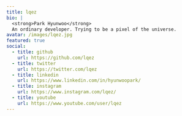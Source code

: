 ```yaml
---
title: lqez
bio: |
  <strong>Park Hyunwoo</strong>
  An ordinary developer. Trying to be a pixel of the universe.
avatar: /images/lqez.jpg
featured: true
social:
  - title: github
    url: https://github.com/lqez
  - title: twitter
    url: https://twitter.com/lqez
  - title: linkedin
    url: https://www.linkedin.com/in/hyunwoopark/
  - title: instagram
    url: https://www.instagram.com/lqez/
  - title: youtube
    url: https://www.youtube.com/user/lqez
---
```

